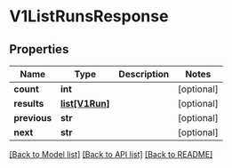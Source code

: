 # V1ListRunsResponse


## Properties
Name | Type | Description | Notes
------------ | ------------- | ------------- | -------------
**count** | **int** |  | [optional] 
**results** | [**list[V1Run]**](V1Run.md) |  | [optional] 
**previous** | **str** |  | [optional] 
**next** | **str** |  | [optional] 

[[Back to Model list]](../README.md#documentation-for-models) [[Back to API list]](../README.md#documentation-for-api-endpoints) [[Back to README]](../README.md)



